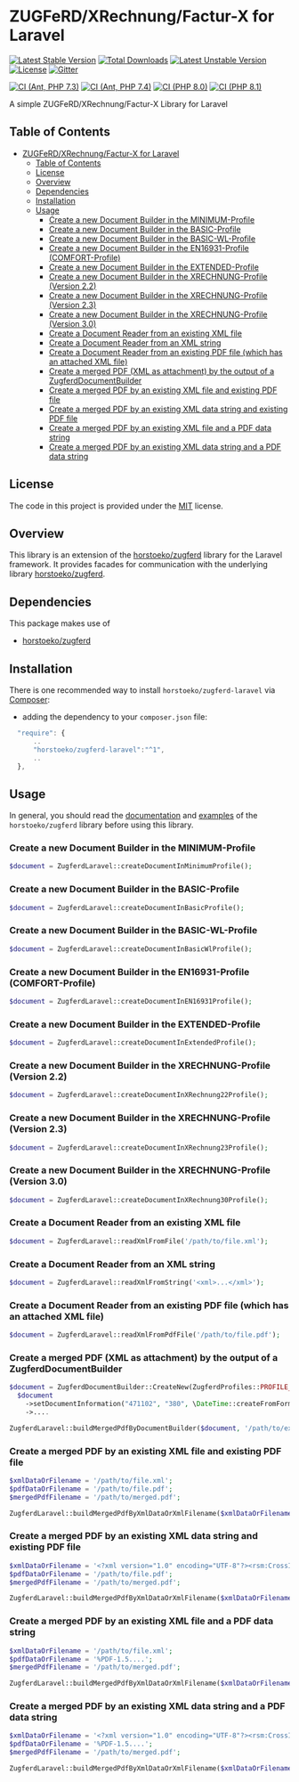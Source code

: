 # ZUGFeRD/XRechnung/Factur-X for Laravel

[![Latest Stable Version](https://poser.pugx.org/horstoeko/zugferd-laravel/v/stable.png)](https://packagist.org/packages/horstoeko/zugferd-laravel) [![Total Downloads](https://poser.pugx.org/horstoeko/zugferd-laravel/downloads.png)](https://packagist.org/packages/horstoeko/zugferd-laravel) [![Latest Unstable Version](https://poser.pugx.org/horstoeko/zugferd-laravel/v/unstable.png)](https://packagist.org/packages/horstoeko/zugferd-laravel) [![License](https://poser.pugx.org/horstoeko/zugferd/license.png)](https://packagist.org/packages/horstoeko/zugferd) [![Gitter](https://badges.gitter.im/Join%20Chat.svg)](https://gitter.im/horstoeko/zugferd)

[![CI (Ant, PHP 7.3)](https://github.com/horstoeko/zugferd-laravel/actions/workflows/build.php73.ant.yml/badge.svg)](https://github.com/horstoeko/zugferd-laravel/actions/workflows/build.php73.ant.yml) [![CI (Ant, PHP 7.4)](https://github.com/horstoeko/zugferd-laravel/actions/workflows/build.php74.ant.yml/badge.svg)](https://github.com/horstoeko/zugferd-laravel/actions/workflows/build.php74.ant.yml) [![CI (PHP 8.0)](https://github.com/horstoeko/zugferd-laravel/actions/workflows/build.php80.ant.yml/badge.svg)](https://github.com/horstoeko/zugferd-laravel/actions/workflows/build.php80.ant.yml) [![CI (PHP 8.1)](https://github.com/horstoeko/zugferd-laravel/actions/workflows/build.php81.ant.yml/badge.svg)](https://github.com/horstoeko/zugferd-laravel/actions/workflows/build.php81.ant.yml)

A simple ZUGFeRD/XRechnung/Factur-X Library for Laravel

## Table of Contents

- [ZUGFeRD/XRechnung/Factur-X for Laravel](#zugferdxrechnungfactur-x-for-laravel)
  - [Table of Contents](#table-of-contents)
  - [License](#license)
  - [Overview](#overview)
  - [Dependencies](#dependencies)
  - [Installation](#installation)
  - [Usage](#usage)
    - [Create a new Document Builder in the MINIMUM-Profile](#create-a-new-document-builder-in-the-minimum-profile)
    - [Create a new Document Builder in the BASIC-Profile](#create-a-new-document-builder-in-the-basic-profile)
    - [Create a new Document Builder in the BASIC-WL-Profile](#create-a-new-document-builder-in-the-basic-wl-profile)
    - [Create a new Document Builder in the EN16931-Profile (COMFORT-Profile)](#create-a-new-document-builder-in-the-en16931-profile-comfort-profile)
    - [Create a new Document Builder in the EXTENDED-Profile](#create-a-new-document-builder-in-the-extended-profile)
    - [Create a new Document Builder in the XRECHNUNG-Profile (Version 2.2)](#create-a-new-document-builder-in-the-xrechnung-profile-version-22)
    - [Create a new Document Builder in the XRECHNUNG-Profile (Version 2.3)](#create-a-new-document-builder-in-the-xrechnung-profile-version-23)
    - [Create a new Document Builder in the XRECHNUNG-Profile (Version 3.0)](#create-a-new-document-builder-in-the-xrechnung-profile-version-30)
    - [Create a Document Reader from an existing XML file](#create-a-document-reader-from-an-existing-xml-file)
    - [Create a Document Reader from an XML string](#create-a-document-reader-from-an-xml-string)
    - [Create a Document Reader from an existing PDF file (which has an attached XML file)](#create-a-document-reader-from-an-existing-pdf-file-which-has-an-attached-xml-file)
    - [Create a merged PDF (XML as attachment) by the output of a ZugferdDocumentBuilder](#create-a-merged-pdf-xml-as-attachment-by-the-output-of-a-zugferddocumentbuilder)
    - [Create a merged PDF by an existing XML file and existing PDF file](#create-a-merged-pdf-by-an-existing-xml-file-and-existing-pdf-file)
    - [Create a merged PDF by an existing XML data string and existing PDF file](#create-a-merged-pdf-by-an-existing-xml-data-string-and-existing-pdf-file)
    - [Create a merged PDF by an existing XML file and a PDF data string](#create-a-merged-pdf-by-an-existing-xml-file-and-a-pdf-data-string)
    - [Create a merged PDF by an existing XML data string and a PDF data string](#create-a-merged-pdf-by-an-existing-xml-data-string-and-a-pdf-data-string)

## License

The code in this project is provided under the [MIT](https://opensource.org/licenses/MIT) license.

## Overview

This library is an extension of the [horstoeko/zugferd](https://github.com/horstoeko/zugferd) library for the Laravel framework. It provides facades for communication with the underlying library [horstoeko/zugferd](https://github.com/horstoeko/zugferd).

## Dependencies

This package makes use of

- [horstoeko/zugferd](https://github.com/horstoeko/zugferd)

## Installation

There is one recommended way to install `horstoeko/zugferd-laravel` via [Composer](https://getcomposer.org/):

* adding the dependency to your ``composer.json`` file:

```js
  "require": {
      ..
      "horstoeko/zugferd-laravel":"^1",
      ..
  },
```

## Usage

In general, you should read the [documentation](https://github.com/horstoeko/zugferd/blob/master/README.md) and [examples](https://github.com/horstoeko/zugferd/tree/master/examples) of the ```horstoeko/zugferd``` library before using this library.

### Create a new Document Builder in the MINIMUM-Profile

```php
$document = ZugferdLaravel::createDocumentInMinimumProfile();
```

### Create a new Document Builder in the BASIC-Profile

```php
$document = ZugferdLaravel::createDocumentInBasicProfile();
```

### Create a new Document Builder in the BASIC-WL-Profile

```php
$document = ZugferdLaravel::createDocumentInBasicWlProfile();
```

### Create a new Document Builder in the EN16931-Profile (COMFORT-Profile)

```php
$document = ZugferdLaravel::createDocumentInEN16931Profile();
```

### Create a new Document Builder in the EXTENDED-Profile

```php
$document = ZugferdLaravel::createDocumentInExtendedProfile();
```

### Create a new Document Builder in the XRECHNUNG-Profile (Version 2.2)

```php
$document = ZugferdLaravel::createDocumentInXRechnung22Profile();
```

### Create a new Document Builder in the XRECHNUNG-Profile (Version 2.3)

```php
$document = ZugferdLaravel::createDocumentInXRechnung23Profile();
```

### Create a new Document Builder in the XRECHNUNG-Profile (Version 3.0)

```php
$document = ZugferdLaravel::createDocumentInXRechnung30Profile();
```

### Create a Document Reader from an existing XML file

```php
$document = ZugferdLaravel::readXmlFromFile('/path/to/file.xml');
```

### Create a Document Reader from an XML string

```php
$document = ZugferdLaravel::readXmlFromString('<xml>...</xml>');
```

### Create a Document Reader from an existing PDF file (which has an attached XML file)

```php
$document = ZugferdLaravel::readXmlFromPdfFile('/path/to/file.pdf');
```

### Create a merged PDF (XML as attachment) by the output of a ZugferdDocumentBuilder

```php
$document = ZugferdDocumentBuilder::CreateNew(ZugferdProfiles::PROFILE_EN16931);
  $document
    ->setDocumentInformation("471102", "380", \DateTime::createFromFormat("Ymd", "20180305"), "EUR")
    ->....

ZugferdLaravel::buildMergedPdfByDocumentBuilder($document, '/path/to/existing.pdf', '/path/to/merged.pdf');
```

### Create a merged PDF by an existing XML file and existing PDF file

```php
$xmlDataOrFilename = '/path/to/file.xml';
$pdfDataOrFilename = '/path/to/file.pdf';
$mergedPdfFilename = '/path/to/merged.pdf';

ZugferdLaravel::buildMergedPdfByXmlDataOrXmlFilename($xmlDataOrFilename, $pdfDataOrFilename, $mergedPdfFilename);
```

### Create a merged PDF by an existing XML data string and existing PDF file

```php
$xmlDataOrFilename = '<?xml version="1.0" encoding="UTF-8"?><rsm:CrossIndustryInvoice.....';
$pdfDataOrFilename = '/path/to/file.pdf';
$mergedPdfFilename = '/path/to/merged.pdf';

ZugferdLaravel::buildMergedPdfByXmlDataOrXmlFilename($xmlDataOrFilename, $pdfDataOrFilename, $mergedPdfFilename);
```

### Create a merged PDF by an existing XML file and a PDF data string

```php
$xmlDataOrFilename = '/path/to/file.xml';
$pdfDataOrFilename = '%PDF-1.5....';
$mergedPdfFilename = '/path/to/merged.pdf';

ZugferdLaravel::buildMergedPdfByXmlDataOrXmlFilename($xmlDataOrFilename, $pdfDataOrFilename, $mergedPdfFilename);
```

### Create a merged PDF by an existing XML data string and a PDF data string

```php
$xmlDataOrFilename = '<?xml version="1.0" encoding="UTF-8"?><rsm:CrossIndustryInvoice....';
$pdfDataOrFilename = '%PDF-1.5....';
$mergedPdfFilename = '/path/to/merged.pdf';

ZugferdLaravel::buildMergedPdfByXmlDataOrXmlFilename($xmlDataOrFilename, $pdfDataOrFilename, $mergedPdfFilename);
```
